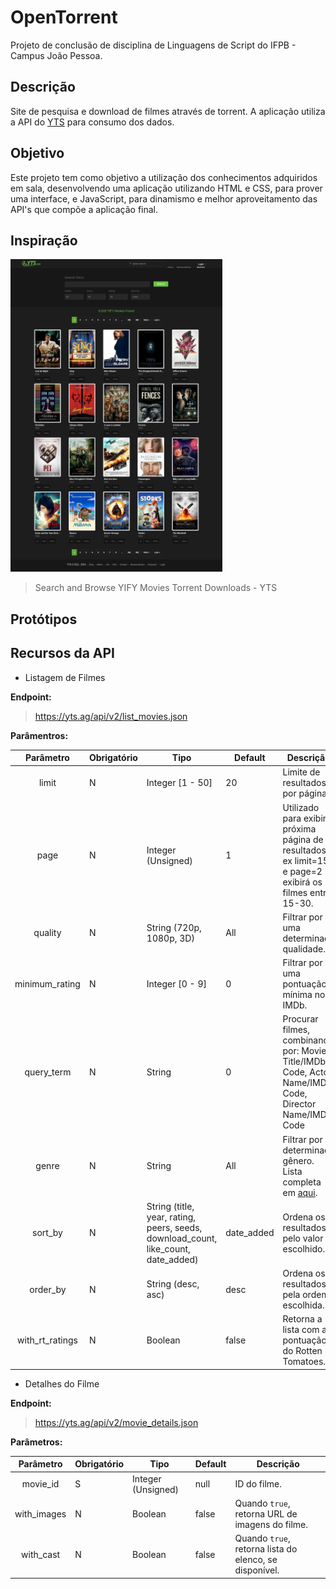 # OpenTorrent

Projeto de conclusão de disciplina de Linguagens de Script do IFPB - Campus João Pessoa.

## Descrição

Site de pesquisa e download de filmes através de torrent. A aplicação utiliza a API do [YTS](https://yts.ag/api) para consumo dos dados.

## Objetivo

Este projeto tem como objetivo a utilização dos conhecimentos adquiridos em sala, desenvolvendo uma aplicação utilizando HTML e CSS, para prover uma interface, e JavaScript, para dinamismo e melhor aproveitamento das API's que compõe a aplicação final.

## Inspiração

![Search and Browse YIFY Movies Torrent Downloads - YTS](assets/img/inspiracao.jpg)
> Search and Browse YIFY Movies Torrent Downloads - YTS

## Protótipos

## Recursos da API

* Listagem de Filmes

**Endpoint:**
> https://yts.ag/api/v2/list_movies.json

**Parâmentros:**

| Parâmetro | Obrigatório | Tipo | Default | Descrição |
|:---------------:|-------------|------------------------------------------------------------------------------------|------------|-----------------------------------------------------------------------------------------------------------|
| limit | N | Integer [1 - 50] | 20 | Limite de resultados por página. |
| page | N | Integer (Unsigned) | 1 | Utilizado para exibir a próxima página de resultados, ex limit=15 e page=2 exibirá os filmes entre 15-30. |
| quality | N | String (720p, 1080p, 3D) | All | Filtrar por uma determinada qualidade. |
| minimum_rating | N | Integer [0 - 9] | 0 | Filtrar por uma pontuação mínima no IMDb. |
| query_term | N | String | 0 | Procurar filmes, combinando por: Movie Title/IMDb Code, Actor Name/IMDb Code, Director Name/IMDb Code |
| genre | N | String | All | Filtrar por determinado gênero. Lista completa em [aqui](http://www.imdb.com/genre/). |
| sort_by | N | String (title, year, rating, peers, seeds, download_count, like_count, date_added) | date_added | Ordena os resultados pelo valor escolhido. |
| order_by | N | String (desc, asc) | desc | Ordena os resultados pela ordem escolhida. |
| with_rt_ratings | N | Boolean | false | Retorna a lista com a pontuação do Rotten Tomatoes. |

* Detalhes do Filme

**Endpoint:**
> https://yts.ag/api/v2/movie_details.json

**Parâmetros:**

| Parâmetro | Obrigatório | Tipo | Default | Descrição |
|:-----------:|-------------|--------------------|---------|--------------------------------------------------------|
| movie_id | S | Integer (Unsigned) | null | ID do filme. |
| with_images | N | Boolean | false | Quando `true`, retorna URL de imagens do filme. |
| with_cast | N | Boolean | false | Quando `true`, retorna lista do elenco, se disponível. |